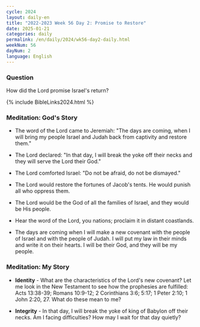 ```yaml
---
cycle: 2024
layout: daily-en
title: "2022-2023 Week 56 Day 2: Promise to Restore"
date: 2025-01-21
categories: daily
permalink: /en/daily/2024/wk56-day2-daily.html
weekNum: 56
dayNum: 2
language: English
---
```


### Question     
How did the Lord promise Israel's return?

{% include BibleLinks2024.html %}

### Meditation: God's Story   
+ The word of the Lord came to Jeremiah: "The days are coming, when I will bring my people Israel and Judah back from captivity and restore them." 

+ The Lord declared: "In that day, I will break the yoke off their necks and they will serve the Lord their God." 

+ The Lord comforted Israel: "Do not be afraid, do not be dismayed." 

+ The Lord would restore the fortunes of Jacob's tents. He would punish all who oppress them. 

+ The Lord would be the God of all the families of Israel, and they would be His people. 

+ Hear the word of the Lord, you nations; proclaim it in distant coastlands. 

+ The days are coming when I will make a new covenant with the people of Israel and with the people of Judah. I will put my law in their minds and write it on their hearts. I will be their God, and they will be my people. 

### Meditation: My Story   
+ **Identity** - What are the characteristics of the Lord's new covenant? Let me look in the New Testament to see how the prophesies are fulfilled: Acts 13:38-39; Romans 10:9-12; 2 Corinthians 3:6; 5:17; 1 Peter 2:10; 1 John 2:20, 27. What do these mean to me? 

+ **Integrity** - In that day, I will break the yoke of king of Babylon off their necks. Am I facing difficulties? How may I wait for that day quietly? 
